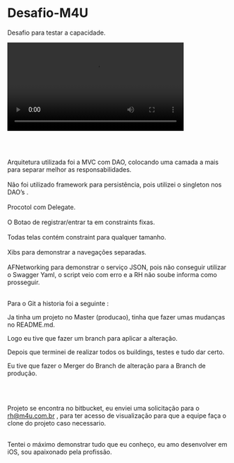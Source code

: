 # Desafio-M4U
Desafio para testar a capacidade. 
<br />

<video width="400" controls>
  <source src="Desafio_M4U.mov" type="video/mov">
</video>

<br><br>

Arquitetura utilizada foi a MVC com DAO, colocando uma camada a mais para separar melhor as responsabilidades.
<br /><br />
Não foi utilizado framework para persistência, pois utilizei o singleton nos DAO’s . 
<br /><br />
Procotol com Delegate.
<br /><br />
O Botao de registrar/entrar ta em constraints fixas. 
<br /><br />
Todas telas contém constraint para qualquer tamanho.
<br /><br />
Xibs para demonstrar a navegações separadas.
<br /><br />
AFNetworking para demonstrar o serviço JSON, pois não conseguir utilizar o Swagger Yaml, o script veio com erro e a RH não soube informa como prosseguir. 
<br /><br />


<p> Para o Git a historia foi a seguinte : </p>
<p>Ja tinha um projeto no Master (producao), tinha que fazer umas mudanças no README.md.</p>
<p>Logo eu tive que fazer um branch para aplicar a alteração.</p>
<p>Depois que terminei de realizar todos os buildings, testes e tudo dar certo.</p>
<p>Eu tive que fazer o Merger do Branch de alteração para a Branch de produção. </p>


<br /><br />

Projeto se encontra no bitbucket, eu enviei uma solicitação para o rh@m4u.com.br , para ter acesso de visualização para que a equipe faça o clone do projeto caso necessario. <br /><br />

Tentei o máximo demonstrar tudo que eu conheço, eu amo desenvolver em iOS, sou apaixonado pela profissão.
<br /><br />
